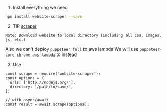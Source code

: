 1. Install everything we need

```bash
npm install website-scraper --save
```

2. TIP
[scraper](https://github.com/website-scraper/node-website-scraper)

```
Note: Download website to local directory (including all css, images, js, etc.)
```

Also we can't deploy `puppeteer full` to aws lambda
We will use `puppeteer-core chrome-aws-lambda` to instead

3. Use

```
const scrape = require('website-scraper');
const options = {
  urls: ['http://nodejs.org/'],
  directory: '/path/to/save/',
};

// with async/await
const result = await scrape(options);
```